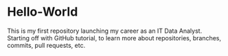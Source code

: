 # Hello-World
This is my first repository launching my career as an IT Data Analyst. Starting off with GitHub tutorial, to learn more about repositories, branches, commits, pull requests, etc. 
